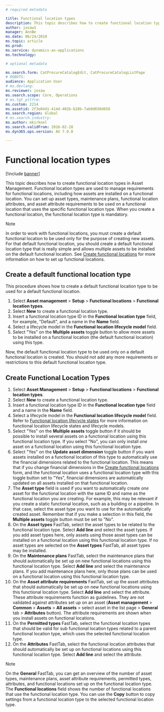 ```yaml
---
# required metadata

title: Functional location types
description: This topic describes how to create functional location types in Asset Management.
author: josaw1
manager: AnnBe
ms.date: 06/24/2019
ms.topic: article
ms.prod: 
ms.service: dynamics-ax-applications
ms.technology: 

# optional metadata

ms.search.form: CatProcureCatalogEdit, CatProcureCatalogListPage
# ROBOTS: 
audience: Application User
# ms.devlang: 
ms.reviewer: josaw
ms.search.scope: Core, Operations
# ms.tgt_pltfrm: 
ms.custom: 2214
ms.assetid: 2f3e0441-414d-402b-b28b-7ab0d650d658
ms.search.region: Global
# ms.search.industry: 
ms.author: mkirknel
ms.search.validFrom: 2016-02-28
ms.dyn365.ops.version: AX 7.0.0

---
```


# Functional location types

[!include [banner](../../includes/banner.md)]

 

This topic describes how to create functional location types in Asset Management. Functional location types are used to manage requirements for functional locations, including how assets are installed on a functional location. You can set up asset types, maintenance plans, functional location attributes, and asset attribute requirements to be used on a functional location that uses the specific functional location type. When you create a functional location, the functional location type is mandatory.

>[!NOTE] 
>In order to work with functional locations, you must create a default functional location to be used only for the purpose of creating new assets. For that default functional location, you should create a default functional location type that is really simple and allows multiple assets to be installed on the default functional location. See [Create functional locations](../functional-locations/create-functional-locations.md) for more information on how to set up functional locations.

## Create a default functional location type

This procedure shows how to create a default functional location type to be used for a default functional location.

1. Select **Asset management** > **Setup** > **Functional locations** > **Functional location types**.
2. Select **New** to create a functional location type.
3. Insert a functional location type ID in the **Functional location type** field, for example, "Default", and a name in the **Name** field.
4. Select a lifecycle model in the **Functional location lifecycle model** field.
5. Select "Yes" on the **Multiple assets** toggle button to allow more assets to be installed on a functional location (the default functional location) using this type.

Now, the default functional location type to be used only on a default functional location is created. You should not add any more requirements or restrictions to this default functional location type.


## Create Functional Location Types

1. Select **Asset Management** > **Setup** > **Functional locations** > **Functional location types**.
2. Select **New** to create a functional location type.
3. Insert a functional location type ID in the **Functional location type** field and a name in the **Name** field.
4. Select a lifecycle model in the **Functional location lifecycle model** field. Refer to [Functional location lifecycle states](../setup-for-functional-locations/functional-location-stages.md) for more information on functional location lifecycle states and lifecycle models.
5. Select "Yes" on the **Multiple assets** toggle button if it should be possible to install several assets on a functional location using this functional location type. If you select "No", you can only install *one* asset on a functional location using this functional location type.
6. Select "Yes" on the **Update asset dimension** toggle button if you want assets installed on a functional location of this type to automatically use the financial dimensions related to the functional location. This means that if you change financial dimensions in the [Create functional locations](../functional-locations/create-functional-locations.md) form, and the functional location uses a functional location type with this toggle button set to "Yes", financial dimensions are automatically updated on all assets installed on that functional location.
7. The **Asset type** field is used if you want to automatically create *one* asset for the functional location with the same ID and name as the functional location you are creating. For example, this may be relevant if you create a static functional location, such as a building or a pipeline. In that case, select the asset type you want to use for the automatically created asset. Remember that if you make a selection in this field, the **Multiple assets** toggle button must be set to "No".
8. On the **Asset types** FastTab, select the asset types to be related to the functional location type. Select **Add line** and select the asset types. If you add asset types here, only assets using those asset types can be installed on a functional location using this functional location type. If no asset types are selected on the **Asset types** FastTab, all asset types may be installed.
9. On the **Maintenance plans** FastTab, select the maintenance plans that should automatically be set up on new functional locations using this functional location type. Select **Add line** and select the maintenance plans. If you add maintenance plans here, only those plans can be used on a functional location using this functional location type.
10. On the **Asset attribute requirements** FastTab, set up the asset attributes that should automatically be set up on new functional locations using this functional location type. Select **Add line** and select the attribute. These attribute requirements function as guidelines. They are not validated against attributes set up on an asset (**Asset management** > **Common** > **Assets** > **All assets** > select asset in the list page > **General** tab > **Attributes** button). The attribute requirements are shown when you install assets on functional locations.
11. On the **Permitted types** FastTab, select the functional location types that should be valid for sub functional location types related to a parent functional location type, which uses the selected functional location type.
12. On the **Attributes** FastTab, select the functional location attributes that should automatically be set up on functional locations using this functional location type. Select **Add line** and select the attribute.


>[!NOTE] 
>On the **General** FastTab, you can get an overview of the number of asset types, maintenance plans, asset attribute requirements, permitted types, attributes, and functional locations set up on the functional location type. The **Functional locations** field shows the number of functional locations that use the functional location type. You can use the **Copy** button to copy settings from a functional location type to the selected functional location type.
